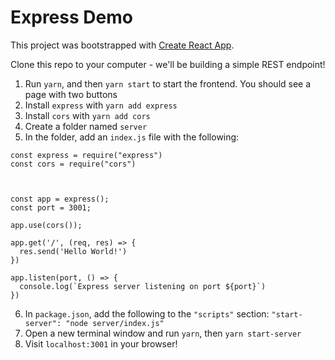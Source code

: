 # Express Demo

This project was bootstrapped with [Create React App](https://github.com/facebook/create-react-app).

Clone this repo to your computer - we'll be building a simple REST endpoint!

1. Run `yarn`, and then `yarn start` to start the frontend. You should see a page with two buttons
2. Install `express` with `yarn add express`
3. Install `cors` with `yarn add cors`
4. Create a folder named `server`
5. In the folder, add an `index.js` file with the following:
```
const express = require("express")
const cors = require("cors")



const app = express();
const port = 3001;

app.use(cors());

app.get('/', (req, res) => {
  res.send('Hello World!')
})

app.listen(port, () => {
  console.log(`Express server listening on port ${port}`)
})

```
6. In `package.json`, add the following to the `"scripts"` section: `"start-server": "node server/index.js"`
7. Open a new terminal window and run `yarn`, then `yarn start-server`
8. Visit `localhost:3001` in your browser!
